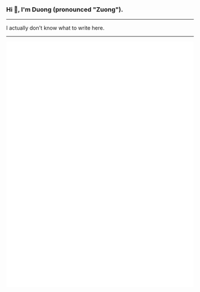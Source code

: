 ### Hi 👋, I'm Duong (pronounced "Zuong").

----

I actually don't know what to write here.

----

<img src="github-metrics.svg" alt="duongoku"/>
